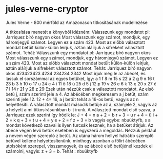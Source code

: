 # jules-verne-cryptor
Jules Verne - 800 mérföld az Amazonason titkosításának modellezése

A titkosítása menetét a könyvből idézném:
Válasszunk egy mondatot pl: Jarriquez bíró nagyon okos
Most válasszunk egy számot, mondjuk, egy háromjegyű számot. Legyen ez a szám 423. Most az előbb választott mondat betűit külön-külön leírjuk, aztán aláírjuk a sifreként választott számot.
Tehát:
Válasszunk egy mondatot pl: Jarriquez bíró nagyon okos
Most válasszunk egy számot, mondjuk, egy háromjegyű számot. Legyen ez a szám 423. Most az előbb választott mondat betűit külön-külön leírjuk, aztán aláírjuk a sifreként választott számot.
Tehát:
Jarriquez	bíró	nagyon	 okos
423423423	4234	234234	 2342
Most írjuk még le az ábécét, és lássuk el sorszámmal az egyes betűket, így:
a 1 f 8 m 15 s 22
á 2 g 9 n 16 t 23
b 3 h 10 o 17 u 24
c 4 i 11 ö 18 ü 25
d 5 j 12 p 19 v 26
e 6 k 13 q 20 x 27
é 7 l 14 r 21 y 28
z 29
Ezek után nézzük csak a választott mondatot. Az első betű j, szám szerinti jele a 4. Az ábécében megkeresem a j betűt, szám szerinti jele 12. 12 + 4= 16, a j betűt tehát a 16-os betű, vagyis az n helyettesíti. A választott mondat második betűje az a, számjele 2, vagyis az a helyett a mi titkosírásunkban b-t írunk.
A választott mondat első szava, a Jarriquez ezek szerint így íródik le:
J + 4 = n
a + 2 = b
r + 3 = u
r + 4 = ü
i + 2 = k
q + 3 = t
u + 4 = y
e + 2 = f
z + 3 = b
vagyis egybe: nbuüktyfb, s a mondat következő szavai is ilyen furcsák lesznek, ha a betűket átírjuk.
Az ábécé végén levő betűk esetében is egyszerű a megoldás. Nézzük például a nevem végén szereplő z betűt. Az utána három hellyel hátrább szereplő betűvel kellene helyettesítenünk, minthogy azonban a fölírt ábécében utolsóként szerepel, visszamegyek, és az ábécé első betűjénél kezdek el számolni, vagyis: z + 3 = b.
Tehát : nbuüktyfb
